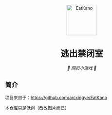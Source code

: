 <p align="center">
  <a href="https://wzh10032.github.io/The-little-game/"><img src="https://pic.imgdb.cn/item/61efabaf2ab3f51d9159e92c.png" width="100" height="100" alt="EatKano"></a>
</p>
<div align="center">

# 逃出禁闭室

_🦌 网页小游戏 🥛_

</div>


## 简介

项目来自于：https://github.com/arcxingye/EatKano

本仓库只是低创（改改图片而已）
